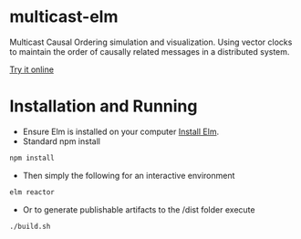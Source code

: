 # multicast-elm

Multicast Causal Ordering simulation and visualization. Using vector clocks to maintain the order of causally related messages in a distributed system.

[Try it online](https://multicastordering.z13.web.core.windows.net/)

# Installation and Running

- Ensure Elm is installed on your computer [Install Elm](https://guide.elm-lang.org/install/elm.html).
- Standard npm install

```bash
npm install
```

- Then simply the following for an interactive environment

```bash
elm reactor
```

- Or to generate publishable artifacts to the /dist folder execute

```bash
./build.sh
```
